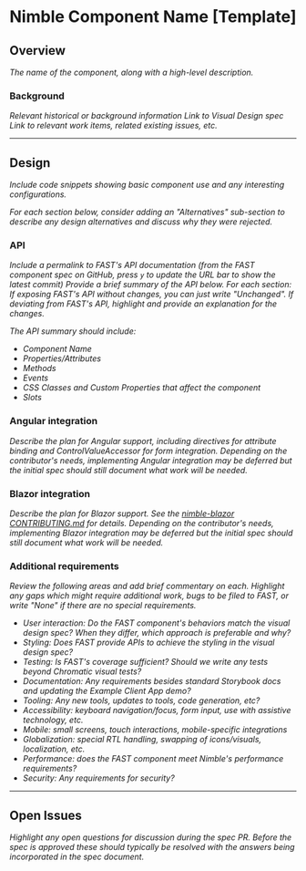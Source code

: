 # Nimble Component Name [Template]

## Overview

*The name of the component, along with a high-level description.*

### Background

*Relevant historical or background information*
*Link to Visual Design spec*
*Link to relevant work items, related existing issues, etc.*

---

## Design

*Include code snippets showing basic component use and any interesting configurations.*

*For each section below, consider adding an "Alternatives" sub-section to describe any design alternatives and discuss why they were rejected.*

### API

*Include a permalink to FAST's API documentation (from the FAST component spec on GitHub, press `y` to update the URL bar to show the latest commit)*
*Provide a brief summary of the API below. For each section:*
    *If exposing FAST's API without changes, you can just write "Unchanged".*
    *If deviating from FAST's API, highlight and provide an explanation for the changes.*

*The API summary should include:*
- *Component Name*
- *Properties/Attributes*
- *Methods*
- *Events*
- *CSS Classes and Custom Properties that affect the component*
- *Slots*

### Angular integration 

*Describe the plan for Angular support, including directives for attribute binding and ControlValueAccessor for form integration. Depending on the contributor's needs, implementing Angular integration may be deferred but the initial spec should still document what work will be needed.*

### Blazor integration 

*Describe the plan for Blazor support. See the [nimble-blazor CONTRIBUTING.md](/packages/nimble-blazor/CONTRIBUTING.md) for details. Depending on the contributor's needs, implementing Blazor integration may be deferred but the initial spec should still document what work will be needed.*

### Additional requirements

*Review the following areas and add brief commentary on each. Highlight any gaps which might require additional work, bugs to be filed to FAST, or write "None" if there are no special requirements.*

- *User interaction: Do the FAST component's behaviors match the visual design spec? When they differ, which approach is preferable and why?*
- *Styling: Does FAST provide APIs to achieve the styling in the visual design spec?*
- *Testing: Is FAST's coverage sufficient? Should we write any tests beyond Chromatic visual tests?*
- *Documentation: Any requirements besides standard Storybook docs and updating the Example Client App demo?*
- *Tooling: Any new tools, updates to tools, code generation, etc?*
- *Accessibility: keyboard navigation/focus, form input, use with assistive technology, etc.*
- *Mobile: small screens, touch interactions, mobile-specific integrations*
- *Globalization: special RTL handling, swapping of icons/visuals, localization, etc.*
- *Performance: does the FAST component meet Nimble's performance requirements?*
- *Security: Any requirements for security?*

---

## Open Issues

*Highlight any open questions for discussion during the spec PR. Before the spec is approved these should typically be resolved with the answers being incorporated in the spec document.*